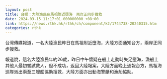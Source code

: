 ```yaml
---
layout: post
title: 台媒：大陸漁民在馬祖附近墮海　兩岸正同步搜救
date: 2024-03-15 11:17:01.000000000 +08:00
link: https://news.rthk.hk/rthk/ch/component/k2/1744738-20240315.htm
categories: rthk
---
```


台灣傳媒報道，一名大陸漁民昨日在馬祖附近墮海，大陸方面通知台方，兩岸正同步搜救。

報道說，這名大陸漁民年約26歲，昨日中午懷疑在船上走動時失足墮海，漁船上其他人最初嘗試救人，但不成功，返回大陸報案，大陸方面晚上通報台方，馬祖海巡隊派出兩至三艘船協助搜救，大陸方面亦出動海警艇和漁船協助。
